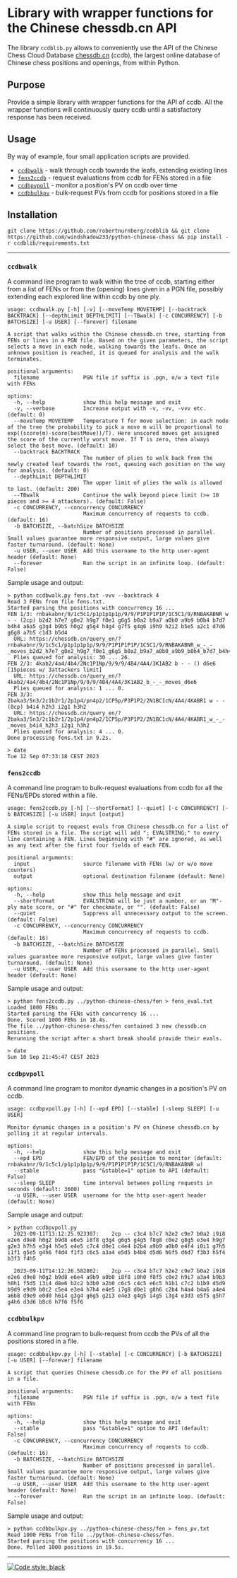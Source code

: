 # Library with wrapper functions for the Chinese chessdb.cn API

The library `ccdblib.py` allows to conveniently use the API of the Chinese Chess Cloud Database [chessdb.cn](https://chessdb.cn/query_en/) (ccdb), the largest online database of Chinese chess positions and openings, from within Python.

## Purpose

Provide a simple library with wrapper functions for the API of ccdb. All the wrapper functions will continuously query ccdb until a satisfactory response has been received.

## Usage

By way of example, four small application scripts are provided.

* [`ccdbwalk`](#ccdbwalk) - walk through ccdb towards the leafs, extending existing lines
* [`fens2ccdb`](#fens2ccdb) - request evaluations from ccdb for FENs stored in a file
* [`ccdbpvpoll`](#ccdbpvpoll) - monitor a position's PV on ccdb over time
* [`ccdbbulkpv`](#ccdbbulkpv) - bulk-request PVs from ccdb for positions stored in a file

## Installation

```shell
git clone https://github.com/robertnurnberg/ccdblib && git clone https://github.com/windshadow233/python-chinese-chess && pip install -r ccdblib/requirements.txt
```

---

### `ccdbwalk`

A command line program to walk within the tree of ccdb, starting either from a list of FENs or from the (opening) lines given in a PGN file, possibly extending each explored line within ccdb by one ply.

```
usage: ccdbwalk.py [-h] [-v] [--moveTemp MOVETEMP] [--backtrack BACKTRACK] [--depthLimit DEPTHLIMIT] [--TBwalk] [-c CONCURRENCY] [-b BATCHSIZE] [-u USER] [--forever] filename

A script that walks within the Chinese chessdb.cn tree, starting from FENs or lines in a PGN file. Based on the given parameters, the script selects a move in each node, walking towards the leafs. Once an unknown position is reached, it is queued for analysis and the walk terminates.

positional arguments:
  filename              PGN file if suffix is .pgn, o/w a text file with FENs

options:
  -h, --help            show this help message and exit
  -v, --verbose         Increase output with -v, -vv, -vvv etc. (default: 0)
  --moveTemp MOVETEMP   Temperature T for move selection: in each node of the tree the probability to pick a move m will be proportional to exp((score(m)-score(bestMove))/T). Here unscored moves get assigned the score of the currently worst move. If T is zero, then always select the best move. (default: 10)
  --backtrack BACKTRACK
                        The number of plies to walk back from the newly created leaf towards the root, queuing each position on the way for analysis. (default: 0)
  --depthLimit DEPTHLIMIT
                        The upper limit of plies the walk is allowed to last. (default: 200)
  --TBwalk              Continue the walk beyond piece limit (>= 10 pieces and >= 4 attackers). (default: False)
  -c CONCURRENCY, --concurrency CONCURRENCY
                        Maximum concurrency of requests to ccdb. (default: 16)
  -b BATCHSIZE, --batchSize BATCHSIZE
                        Number of positions processed in parallel. Small values guarantee more responsive output, large values give faster turnaround. (default: None)
  -u USER, --user USER  Add this username to the http user-agent header (default: None)
  --forever             Run the script in an infinite loop. (default: False)
```

Sample usage and output:
```
> python ccdbwalk.py fens.txt -vvv --backtrack 4
Read 3 FENs from file fens.txt.
Started parsing the positions with concurrency 16 ...
FEN 1/3: rnbakabnr/9/1c5c1/p1p1p1p1p/9/9/P1P1P1P1P/1C5C1/9/RNBAKABNR w - - (2cp) b2d2 h7e7 g0e2 h9g7 f0e1 g6g5 b0a2 b9a7 a0b0 a9b9 b0b4 b7d7 b4h4 a6a5 g3g4 b9b5 h0g2 g5g4 h4g4 g7f5 g4g6 i9h9 h2i2 b5e5 a2c1 d7d6 g6g8 a7b5 c1d3 b5d4 
  URL: https://chessdb.cn/query_en/?rnbakabnr/9/1c5c1/p1p1p1p1p/9/9/P1P1P1P1P/1C5C1/9/RNBAKABNR_w_-_-_moves_b2d2_h7e7_g0e2_h9g7_f0e1_g6g5_b0a2_b9a7_a0b0_a9b9_b0b4_b7d7_b4h4_a6a5_g3g4_b9b5_h0g2_g5g4_h4g4_g7f5_g4g6_i9h9_h2i2_b5e5_a2c1_d7d6_g6g8_a7b5_c1d3_b5d4
  Plies queued for analysis: 30 ... 26.
FEN 2/3: 4kab2/4a4/4b4/2Nc1P1Np/9/9/9/4B4/4A4/3K1AB2 b - - () d6e6 [15pieces w/ 3attackers limit]
  URL: https://chessdb.cn/query_en/?4kab2/4a4/4b4/2Nc1P1Np/9/9/9/4B4/4A4/3K1AB2_b_-_-_moves_d6e6
  Plies queued for analysis: 1 ... 0.
FEN 3/3: 2baka3/5n3/2c1b2r1/2p1p4/pn4p2/1CP5p/P3P1P2/2N1BC1cN/4A4/4KABR1 w - - (0cp) b4i4 h2h3 i2g1 h3h2 
  URL: https://chessdb.cn/query_en/?2baka3/5n3/2c1b2r1/2p1p4/pn4p2/1CP5p/P3P1P2/2N1BC1cN/4A4/4KABR1_w_-_-_moves_b4i4_h2h3_i2g1_h3h2
  Plies queued for analysis: 4 ... 0.
Done processing fens.txt in 9.2s.

> date
Tue 12 Sep 07:33:18 CEST 2023
```

### `fens2ccdb`

A command line program to bulk-request evaluations from ccdb for all the FENs/EPDs stored within a file.

```
usage: fens2ccdb.py [-h] [--shortFormat] [--quiet] [-c CONCURRENCY] [-b BATCHSIZE] [-u USER] input [output]

A simple script to request evals from Chinese chessdb.cn for a list of FENs stored in a file. The script will add "; EVALSTRING;" to every line containing a FEN. Lines beginning with "#" are ignored, as well as any text after the first four fields of each FEN.

positional arguments:
  input                 source filename with FENs (w/ or w/o move counters)
  output                optional destination filename (default: None)

options:
  -h, --help            show this help message and exit
  --shortFormat         EVALSTRING will be just a number, or an "M"-ply mate score, or "#" for checkmate, or "". (default: False)
  --quiet               Suppress all unnecessary output to the screen. (default: False)
  -c CONCURRENCY, --concurrency CONCURRENCY
                        Maximum concurrency of requests to ccdb. (default: 16)
  -b BATCHSIZE, --batchSize BATCHSIZE
                        Number of FENs processed in parallel. Small values guarantee more responsive output, large values give faster turnaround. (default: None)
  -u USER, --user USER  Add this username to the http user-agent header (default: None)
```

Sample usage and output:
```
> python fens2ccdb.py ../python-chinese-chess/fen > fens_eval.txt
Loaded 1000 FENs ...
Started parsing the FENs with concurrency 16 ...
Done. Scored 1000 FENs in 18.4s.
The file ../python-chinese-chess/fen contained 3 new chessdb.cn positions.
Rerunning the script after a short break should provide their evals.

> date
Sun 10 Sep 21:45:47 CEST 2023
```


### `ccdbpvpoll`

A command line program to monitor dynamic changes in a position's PV on ccdb.

```
usage: ccdbpvpoll.py [-h] [--epd EPD] [--stable] [-sleep SLEEP] [-u USER]

Monitor dynamic changes in a position's PV on Chinese chessdb.cn by polling it at regular intervals.

options:
  -h, --help            show this help message and exit
  --epd EPD             FEN/EPD of the position to monitor (default: rnbakabnr/9/1c5c1/p1p1p1p1p/9/9/P1P1P1P1P/1C5C1/9/RNBAKABNR w)
  --stable              pass "&stable=1" option to API (default: False)
  --sleep SLEEP         time interval between polling requests in seconds (default: 3600)
  -u USER, --user USER  username for the http user-agent header (default: None)
```

Sample usage and output:
```
> python ccdbpvpoll.py
  2023-09-11T13:12:25.923307:    2cp -- c3c4 b7c7 h2e2 c9e7 b0a2 i9i8 e2e6 d9e8 h0g2 b9d8 e6e5 i8f8 g3g4 g6g5 g4g5 f8g8 c0e2 g8g5 e3e4 h9g7 g2e3 h7h5 e3g4 h5e5 e4e5 c7c4 d0e1 c4e4 b2b4 a9b9 a0b0 e4f4 i0i1 g7h5 i1f1 g5e5 g4h6 f4d4 f1f3 c6c5 a3a4 e5d5 b4b8 d5d6 h6f5 d6d7 f3b3 h5f4 b3f3 f4h5

  2023-09-11T14:12:26.582862:    2cp -- c3c4 b7c7 h2e2 c9e7 b0a2 i9i8 e2e6 d9e8 h0g2 b9d8 e6e4 a9b9 a0b0 i8f8 i0h0 f8f5 c0e2 h9i7 a3a4 b9b3 h0h1 f5d5 i3i4 d8e6 b2c2 b3b0 a2b0 c6c5 c4c5 e6c5 h1b1 c7c2 b1b9 d5d9 b9d9 e9d9 b0c2 c5e4 e3e4 h7h4 e4e5 i7g8 d0e1 g8h6 c2b4 h4a4 b4a6 a4e4 a6b8 d9e9 e0d0 h6i4 g3g4 g6g5 g2i3 e4e3 g4g5 i4g5 i3g4 e3d3 e5f5 g5h7 g4h6 d3d6 b8c6 h7f6 f5f6
```

### `ccdbbulkpv`

A command line program to bulk-request from ccdb the PVs of all the positions stored in a file.

```
usage: ccdbbulkpv.py [-h] [--stable] [-c CONCURRENCY] [-b BATCHSIZE] [-u USER] [--forever] filename

A script that queries Chinese chessdb.cn for the PV of all positions in a file.

positional arguments:
  filename              PGN file if suffix is .pgn, o/w a text file with FENs

options:
  -h, --help            show this help message and exit
  --stable              pass "&stable=1" option to API (default: False)
  -c CONCURRENCY, --concurrency CONCURRENCY
                        Maximum concurrency of requests to ccdb. (default: 16)
  -b BATCHSIZE, --batchSize BATCHSIZE
                        Number of positions processed in parallel. Small values guarantee more responsive output, large values give faster turnaround. (default: None)
  -u USER, --user USER  Add this username to the http user-agent header (default: None)
  --forever             Run the script in an infinite loop. (default: False)
```

Sample usage and output:
```
> python ccdbbulkpv.py ../python-chinese-chess/fen > fens_pv.txt
Read 1000 FENs from file ../python-chinese-chess/fen.
Started parsing the positions with concurrency 16 ...
Done. Polled 1000 positions in 19.5s.
```

---
[![Code style: black](https://img.shields.io/badge/code%20style-black-000000.svg)](https://github.com/psf/black)
